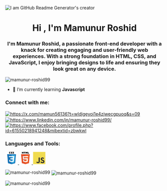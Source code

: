 ![I am GitHub Readme Generator's creator](https://ju-makerspace.github.io/images/webdev2.jpg)
<h1 align="center">Hi , I'm Mamunur Roshid</h1>
<h3 align="center">I'm Mamunur Roshid, a passionate front-end developer with a knack for creating engaging and user-friendly web experiences. With a strong foundation in HTML, CSS, and JavaScript, I enjoy bringing designs to life and ensuring they look great on any device.</h3>

<p align="left"> <img src="https://www.canva.com/design/DAGOviY_P84/dWyEMnZb54PgKBsNU25U5g/edit" alt="mamunur-roshid99" /> </p>

- 🌱 I’m currently learning **Javascript**

<h3 align="left">Connect with me:</h3>
<p align="left">
<a href="https://x.com/Mamun56136" target="blank"><img align="center" src="https://raw.githubusercontent.com/rahuldkjain/github-profile-readme-generator/master/src/images/icons/Social/twitter.svg" alt="https://x.com/mamun56136?t=wldjgeyoi1e4zjwecgpuoq&s=09" height="30" width="40" /></a>
<a href="https://linkedin.com/in/https://www.linkedin.com/in/mamunur-roshid99/" target="blank"><img align="center" src="https://raw.githubusercontent.com/rahuldkjain/github-profile-readme-generator/master/src/images/icons/Social/linked-in-alt.svg" alt="https://www.linkedin.com/in/mamunur-roshid99/" height="30" width="40" /></a>
<a href="https://fb.com/https://www.facebook.com/profile.php?id=61550218941248&mibextid=zbwkwl" target="blank"><img align="center" src="https://raw.githubusercontent.com/rahuldkjain/github-profile-readme-generator/master/src/images/icons/Social/facebook.svg" alt="https://www.facebook.com/profile.php?id=61550218941248&mibextid=zbwkwl" height="30" width="40" /></a>
</p>

<h3 align="left">Languages and Tools:</h3>
<p align="left"> <a href="https://www.w3schools.com/css/" target="_blank" rel="noreferrer"> <img src="https://raw.githubusercontent.com/devicons/devicon/master/icons/css3/css3-original-wordmark.svg" alt="css3" width="40" height="40"/> </a> <a href="https://www.w3.org/html/" target="_blank" rel="noreferrer"> <img src="https://raw.githubusercontent.com/devicons/devicon/master/icons/html5/html5-original-wordmark.svg" alt="html5" width="40" height="40"/> </a> <a href="https://developer.mozilla.org/en-US/docs/Web/JavaScript" target="_blank" rel="noreferrer"> <img src="https://raw.githubusercontent.com/devicons/devicon/master/icons/javascript/javascript-original.svg" alt="javascript" width="40" height="40"/> </a> </p>

<p><img align="left" src="https://github-readme-stats.vercel.app/api/top-langs?username=mamunur-roshid99&show_icons=true&locale=en&layout=compact" alt="mamunur-roshid99" /></p>

<p>&nbsp;<img align="center" src="https://github-readme-stats.vercel.app/api?username=mamunur-roshid99&show_icons=true&locale=en" alt="mamunur-roshid99" /></p>

<p><img align="center" src="https://github-readme-streak-stats.herokuapp.com/?user=mamunur-roshid99&" alt="mamunur-roshid99" /></p>
